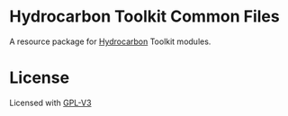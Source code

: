 # Hydrocarbon Toolkit Common Files

A resource package for [Hydrocarbon](https://www.github.com/CandleLibrary/hydrocarbon) Toolkit modules. 

# License

Licensed with [GPL-V3](./LICENSE)